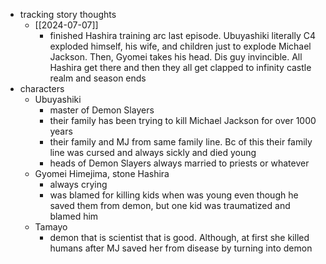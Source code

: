   * tracking story thoughts
    * [[2024-07-07]]
      * finished Hashira training arc last episode. Ubuyashiki literally C4 exploded himself, his wife, and children just to explode Michael Jackson. Then, Gyomei takes his head. Dis guy invincible. All Hashira get there and then they all get clapped to infinity castle realm and season ends
  * characters
    * Ubuyashiki
      * master of Demon Slayers
      * their family has been trying to kill Michael Jackson for over 1000 years
      * their family and MJ from same family line. Bc of this their family line was cursed and always sickly and died young
      * heads of Demon Slayers always married to priests or whatever
    * Gyomei Himejima, stone Hashira
      * always crying
      * was blamed for killing kids when was young even though he saved them from demon, but one kid was traumatized and blamed him
    * Tamayo
      * demon that is scientist that is good. Although, at first she killed humans after MJ saved her from disease by turning into demon
